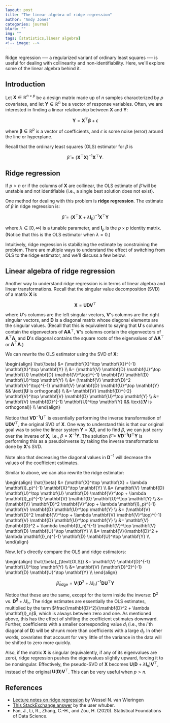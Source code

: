 ```yaml
---
layout: post
title: "The linear algebra of ridge regression"
author: "Andy Jones"
categories: journal
blurb: ""
img: ""
tags: [statistics,linear algebra]
<!-- image: -->
---
```



Ridge regression --- a regularized variant of ordinary least squares --- is useful for dealing with collinearity and non-identifiability. Here, we'll explore some of the linear algebra behind it.

## Introduction

Let $\mathbf{X} \in \mathbb{R}^{n \times p}$ be a design matrix made up of $n$ samples characterized by $p$ covariates, and let $\mathbf{Y} \in \mathbb{R}^{n}$ be a vector of response variables. Often, we are interested in finding a linear relationship between $\mathbf{X}$ and $\mathbf{Y}$:

$$\mathbf{Y} = \mathbf{X}^\top \mathbf{\beta} + \epsilon$$

where $\mathbf{\beta} \in \mathbb{R}^p$ is a vector of coefficients, and $\epsilon$ is some noise (error) around the line or hyperplane.

Recall that the ordinary least squares (OLS) estimator for $\beta$ is 

$$\hat{\beta} = (\mathbf{X}^\top \mathbf{X})^{-1} \mathbf{X}^\top \mathbf{Y}.$$

## Ridge regression

If $p > n$ or if the columns of $\mathbf{X}$ are collinear, the OLS estimate of $\hat{\beta}$ will be unstable and not identifiable (i.e., a single best solution does not exist).

One method for dealing with this problem is **ridge regression**. The estimate of $\beta$ in ridge regression is:

$$\hat{\beta} = (\mathbf{X}^\top \mathbf{X} + \lambda \mathbf{I}_p)^{-1} \mathbf{X}^\top \mathbf{Y}$$

where $\lambda \in [0, \infty)$ is a tunable parameter, and $\mathbf{I}_p$ is the $p\times p$ identity matrix. (Notice that this is the OLS estimator when $\lambda = 0$.)

Intuitively, ridge regression is stabilizing the estimate by constraining the problem. There are multiple ways to understand the effect of switching from OLS to the ridge estimator, and we'll discuss a few below.

## Linear algebra of ridge regression

Another way to understand ridge regression is in terms of linear algebra and linear transformations. Recall that the singular value decomposition (SVD) of a matrix $\mathbf{X}$ is 

$$\mathbf{X} = \mathbf{U} \mathbf{D} \mathbf{V}^\top$$

where $\mathbf{U}$'s columns are the left singular vectors, $\mathbf{V}$'s columns are the right singular vectors, and $\mathbf{D}$ is a diagonal matrix whose diagonal elements are the singular values. (Recall that this is equivalent to saying that $\mathbf{U}$'s columns contain the eigenvectors of $\mathbf{A} \mathbf{A}^\top$, $\mathbf{V}$'s columns contain the eigenvectors of $\mathbf{A}^\top \mathbf{A}$, and $\mathbf{D}$'s diagonal contains the square roots of the eigenvalues of $\mathbf{A} \mathbf{A}^\top$ or $\mathbf{A}^\top \mathbf{A}$.)

We can rewrite the OLS estimator using the SVD of $\mathbf{X}$:

\begin{align} \hat{\beta} &= (\mathbf{X}^\top \mathbf{X})^{-1} \mathbf{X}^\top \mathbf{Y} \\\ &= (\mathbf{V} \mathbf{D} \mathbf{U}^\top \mathbf{U} \mathbf{D} \mathbf{V}^\top)^{-1} \mathbf{V} \mathbf{D} \mathbf{U}^\top \mathbf{Y} \\\ &= (\mathbf{V} \mathbf{D}^2 \mathbf{V}^\top)^{-1} \mathbf{V} \mathbf{D} \mathbf{U}^\top \mathbf{Y} && \text{($\mathbf{U}$ is orthogonal)} \\\ &= \mathbf{V} \mathbf{D}^{-2} \mathbf{V}^\top \mathbf{V} \mathbf{D} \mathbf{U}^\top \mathbf{Y} \\\ &= \mathbf{V} \mathbf{D}^{-1} \mathbf{U}^\top \mathbf{Y}  && \text{($\mathbf{V}$ is orthogonal)} \\\ \end{align}

Notice that $\mathbf{V}\mathbf{D}^{-1}\mathbf{U}^\top$ is essentially performing the inverse transformation of $\mathbf{U} \mathbf{D} \mathbf{V}^\top$, the original SVD of $\mathbf{X}$. One way to understand this is that our original goal was to solve the linear system $\mathbf{Y} = \mathbf{X} \beta$, and to find $\beta$, we can just carry over the inverse of $\mathbf{X}$, i.e., $\beta = \mathbf{X}^{-1} \mathbf{Y}$. The solution $\hat{\beta} = \mathbf{V} \mathbf{D}^{-1} \mathbf{U}^\top \mathbf{Y}$ is performing this as a pseudoinverse by taking the inverse transformations done by $\mathbf{X}$'s SVD.

Note also that decreasing the diagonal values in $\mathbf{D}^{-1}$ will decrease the values of the coefficient estimates.

Similar to above, we can also rewrite the ridge estimator:

\begin{align} \hat{\beta} &= (\mathbf{X}^\top \mathbf{X} + \lambda \mathbf{I}_p)^{-1} \mathbf{X}^\top \mathbf{Y} \\\ &= (\mathbf{V} \mathbf{D} \mathbf{U}^\top \mathbf{U} \mathbf{D} \mathbf{V}^\top + \lambda \mathbf{I}_p)^{-1} \mathbf{V} \mathbf{D} \mathbf{U}^\top \mathbf{Y} \\\ &= (\mathbf{V} \mathbf{D}^2 \mathbf{V}^\top + \lambda \mathbf{I}_p)^{-1} \mathbf{V} \mathbf{D} \mathbf{U}^\top \mathbf{Y} \\\ &= (\mathbf{V} \mathbf{D}^2 \mathbf{V}^\top + \lambda \mathbf{V} \mathbf{V}^\top)^{-1} \mathbf{V} \mathbf{D} \mathbf{U}^\top \mathbf{Y} \\\ &= \mathbf{V}(\mathbf{D}^2 + \lambda \mathbf{I}_n)^{-1} \mathbf{V}^\top  \mathbf{V} \mathbf{D} \mathbf{U}^\top \mathbf{Y} \\\ &= \mathbf{V}(\mathbf{D}^2 + \lambda \mathbf{I}_n)^{-1} \mathbf{D} \mathbf{U}^\top \mathbf{Y} \\\ \end{align}

Now, let's directly compare the OLS and ridge estimators:

\begin{align} \hat{\beta}_{\text{OLS}} &= \mathbf{V} \mathbf{D}^{-1} \mathbf{U}^\top \mathbf{Y} \\\ &= \mathbf{V} (\mathbf{D}^2)^{-1} \mathbf{D} \mathbf{U}^\top \mathbf{Y} \\\ \end{align}

$$\hat{\beta}_{\text{ridge}} = \mathbf{V}(\mathbf{D}^2 + \lambda \mathbf{I}_n)^{-1} \mathbf{D} \mathbf{U}^\top \mathbf{Y}$$

Notice that these are the same, except for the term inside the inverse: $\mathbf{D}^2$ vs. $\mathbf{D^2} + \lambda \mathbf{I}_n$. The ridge estimates are essentially the OLS estimates, multiplied by the term $\frac{\mathbf{D}^2}{\mathbf{D}^2 + \lambda \mathbf{I}_n}$, which is always between zero and one. As mentioned above, this has the effect of shifting the coefficient estimates downward. Further, coefficients with a smaller corresponding value $d_i$ (i.e., the $i$'th diagonal of $\mathbf{D}$) will be shrunk more than coefficients with a large $d_i$. In other words, covariates that account for very little of the variance in the data will be shifted to zero more quickly.

Also, if the matrix $\mathbf{X}$ is singular (equivalently, if any of its eigenvalues are zero), ridge regression pushes the eigenvalues slightly upward, forcing it to be nonsingular. Effectively, the pseudo-SVD of $\mathbf{X}$ becomes $\mathbf{U} (\mathbf{D} + \lambda \mathbf{I}_n) \mathbf{V}^\top$, instead of the original $\mathbf{U} (\mathbf{D}) \mathbf{V}^\top$.  This can be very useful when $p > n$.


## References

- [Lecture notes on ridge regression](https://arxiv.org/pdf/1509.09169.pdf) by Wessel N. van Wieringen
- [This StackExchange answer](https://stats.stackexchange.com/a/220324/270380) by the user whuber.
- Fan, J., Li, R., Zhang, C.-H., and Zou, H. (2020). Statistical Foundations of Data Science.
